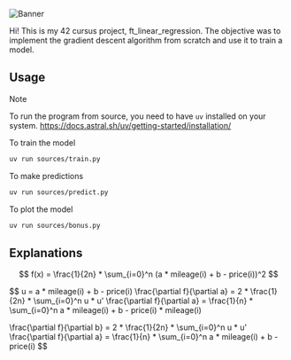 ![Banner](assets/banner.png)

Hi! This is my 42 cursus project, ft_linear_regression. The objective was to implement the gradient descent algorithm from scratch and use it to train a model.

## Usage

> [!NOTE]
> To run the program from source, you need to have `uv` installed on your system.
> https://docs.astral.sh/uv/getting-started/installation/

To train the model
```bash
uv run sources/train.py
```

To make predictions
```bash
uv run sources/predict.py
```

To plot the model
```bash
uv run sources/bonus.py
```

## Explanations

$$
f(x) = \frac{1}{2n} * \sum_{i=0}^n (a * mileage(i) + b - price(i))^2
$$

$$
u = a * mileage(i) + b - price(i)
\frac{\partial f}{\partial a} = 2 * \frac{1}{2n} * \sum_{i=0}^n u * u'
\frac{\partial f}{\partial a} = \frac{1}{n} * \sum_{i=0}^n a * mileage(i) + b - price(i) * mileage(i)

\frac{\partial f}{\partial b} = 2 * \frac{1}{2n} * \sum_{i=0}^n u * u'
\frac{\partial f}{\partial a} = \frac{1}{n} * \sum_{i=0}^n a * mileage(i) + b - price(i)
$$

